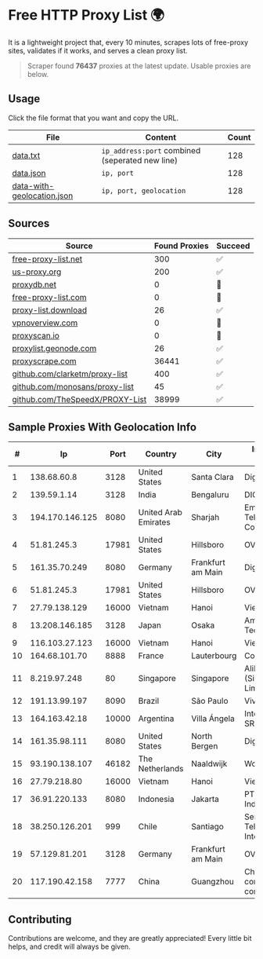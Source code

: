 
# Free HTTP Proxy List 🌍

It is a lightweight project that, every 10 minutes, scrapes lots of free-proxy sites, validates if it works, and serves a clean proxy list.


> Scraper found **76437** proxies at the latest update. Usable proxies are below.

## Usage

Click the file format that you want and copy the URL.


|File|Content|Count|
|----|-------|-----|
|[data.txt](https://raw.githubusercontent.com/themiralay/Proxy-List-World/master/data.txt)|`ip_address:port` combined (seperated new line)|128|
|[data.json](https://raw.githubusercontent.com/themiralay/Proxy-List-World/master/data.json)|`ip, port`|128|
|[data-with-geolocation.json](https://raw.githubusercontent.com/themiralay/Proxy-List-World/master/data-with-geolocation.json)|`ip, port, geolocation`|128|

## Sources

|Source|Found Proxies|Succeed|
|------|-------------|-------|
|[free-proxy-list.net](https://free-proxy-list.net)|300|✅|
|[us-proxy.org](https://www.us-proxy.org)|200|✅|
|[proxydb.net](http://proxydb.net)|0|🚫|
|[free-proxy-list.com](https://free-proxy-list.com/?page=&port=&type%5B%5D=http&type%5B%5D=https&up_time=0&search=Search)|0|🚫|
|[proxy-list.download](https://www.proxy-list.download/HTTP)|26|✅|
|[vpnoverview.com](https://vpnoverview.com/privacy/anonymous-browsing/free-proxy-servers)|0|🚫|
|[proxyscan.io](https://www.proxyscan.io)|0|🚫|
|[proxylist.geonode.com](https://proxylist.geonode.com/api/proxy-list?limit=300&page=1&sort_by=lastChecked&sort_type=desc&protocols=http,https)|26|✅|
|[proxyscrape.com](https://api.proxyscrape.com/v2/?request=displayproxies&protocol=http&timeout=10000&country=all&ssl=all&anonymity=all)|36441|✅|
|[github.com/clarketm/proxy-list](https://raw.githubusercontent.com/clarketm/proxy-list/master/proxy-list-raw.txt)|400|✅|
|[github.com/monosans/proxy-list](https://raw.githubusercontent.com/monosans/proxy-list/main/proxies/http.txt)|45|✅|
|[github.com/TheSpeedX/PROXY-List](https://raw.githubusercontent.com/TheSpeedX/PROXY-List/master/http.txt)|38999|✅|


## Sample Proxies With Geolocation Info

|#|Ip|Port|Country|City|Internet Service Provider|
|-|--|----|-------|----|-------------------------|
|1|138.68.60.8|3128|United States|Santa Clara|DigitalOcean, LLC|
|2|139.59.1.14|3128|India|Bengaluru|DIGITALOCEAN|
|3|194.170.146.125|8080|United Arab Emirates|Sharjah|Emirates Telecommunications Corporation|
|4|51.81.245.3|17981|United States|Hillsboro|OVH SAS|
|5|161.35.70.249|8080|Germany|Frankfurt am Main|DigitalOcean, LLC|
|6|51.81.245.3|17981|United States|Hillsboro|OVH SAS|
|7|27.79.138.129|16000|Vietnam|Hanoi|Viettel Corporation|
|8|13.208.146.185|3128|Japan|Osaka|Amazon Technologies Inc.|
|9|116.103.27.123|16000|Vietnam|Hanoi|Viettel Corporation|
|10|164.68.101.70|8888|France|Lauterbourg|Contabo GmbH|
|11|8.219.97.248|80|Singapore|Singapore|Alibaba Cloud (Singapore) Private Limited|
|12|191.13.99.197|8090|Brazil|São Paulo|Vivo|
|13|164.163.42.18|10000|Argentina|Villa Ángela|Interret Villa Angela SRL|
|14|161.35.98.111|8080|United States|North Bergen|DigitalOcean, LLC|
|15|93.190.138.107|46182|The Netherlands|Naaldwijk|WorldStream B.V.|
|16|27.79.218.80|16000|Vietnam|Hanoi|Viettel Corporation|
|17|36.91.220.133|8080|Indonesia|Jakarta|PT. Telekomunikasi Indonesia|
|18|38.250.126.201|999|Chile|Santiago|Servicios De Telecomunicaciones Intercable Ltda.|
|19|57.129.81.201|3128|Germany|Frankfurt am Main|OVH SAS|
|20|117.190.42.158|7777|China|Guangzhou|China Mobile communications corporation|



## Contributing

Contributions are welcome, and they are greatly appreciated! Every
little bit helps, and credit will always be given.

